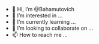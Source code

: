 - 👋 Hi, I’m @Bahamutovich
- 👀 I’m interested in ...
- 🌱 I’m currently learning ...
- 💞️ I’m looking to collaborate on ...
- 📫 How to reach me ...

<!---
Bahamutovich/Bahamutovich is a ✨ special ✨ repository because its `README.md` (this file) appears on your GitHub profile.
You can click the Preview link to take a look at your changes.
--->
